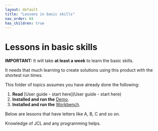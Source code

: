 ```yaml
---
layout: default
title: "Lessons in basic skills"
nav_order: 04
has_children: true
---
```


# Lessons in basic skills
**IMPORTANT:** It will take **at least a week** to learn the basic skills.  
  
It needs that much learning to create solutions using this product with the shortest run times.  

This folder of topics assumes you have already done the following:  
1.  **Read**  [User guide - start here](User guide - start here)  
1.  **Installed and run the** [Demo](https://genevaers.github.io/demo/).  
1.  **Installed and run the** [Workbench](https://genevaers.github.io/wb/).  

Below are lessons that have letters like A, B, C and so on.  
  
Knowledge of JCL and any programming helps.  
  
